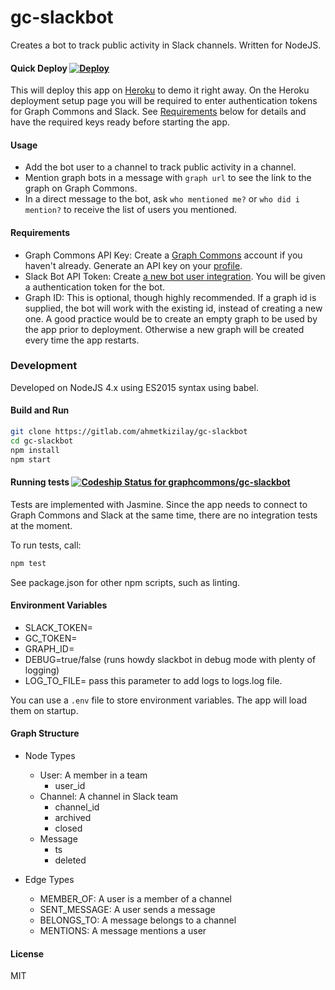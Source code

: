 # gc-slackbot

Creates a bot to track public activity in Slack channels. Written for NodeJS.

#### Quick Deploy [![Deploy](https://www.herokucdn.com/deploy/button.svg)](https://heroku.com/deploy?template=https://github.com/graphcommons/gc-slackbot)
This will deploy this app on [Heroku](https://heroku.com) to demo it right away. On the Heroku deployment setup page you will be required to enter authentication tokens for Graph Commons and Slack. See [Requirements](#Requirements) below for details and have the required keys ready before starting the app.

#### Usage
* Add the bot user to a channel to track public activity in a channel.
* Mention graph bots in a message with `graph url` to see the link to the graph on Graph Commons.
* In a direct message to the bot, ask `who mentioned me?` or `who did i mention?` to receive the
list of users you mentioned.

#### Requirements
* Graph Commons API Key: Create a [Graph Commons](https://graphcommons.com) account if you haven't already. Generate an API key on your [profile](https://graphcommons.com/me/edit).
* Slack Bot API Token: Create [a new bot user integration](https://my.slack.com/services/new/bot). You will be given a authentication token for the bot.
* Graph ID: This is optional, though highly recommended. If a graph id is supplied, the bot will work with the existing id, instead of creating a new one. A good practice would be to create an empty graph to be used by the app prior to deployment. Otherwise a new graph will be created every time the app restarts.


### Development
Developed on NodeJS 4.x using ES2015 syntax using babel.

#### Build and Run
```sh
git clone https://gitlab.com/ahmetkizilay/gc-slackbot
cd gc-slackbot
npm install
npm start
```

#### Running tests [ ![Codeship Status for graphcommons/gc-slackbot](https://codeship.com/projects/80427530-b6c3-0133-30ec-5ef9b905983d/status?branch=master)](https://codeship.com/projects/134462)
Tests are implemented with Jasmine. Since the app needs to connect to Graph Commons and Slack at the same
time, there are no integration tests at the moment.

To run tests, call:
```sh
npm test
```

See package.json for other npm scripts, such as linting.

#### Environment Variables
* SLACK_TOKEN=
* GC_TOKEN=
* GRAPH_ID=
* DEBUG=true/false (runs howdy slackbot in debug mode with plenty of logging)
* LOG_TO_FILE= pass this parameter to add logs to logs.log file. 

You can use a `.env` file to store environment variables. The app will load them
on startup.

#### Graph Structure
- Node Types
  * User: A member in a team
    - user_id
  * Channel: A channel in Slack team
    - channel_id
    - archived
    - closed
  * Message
    - ts
    - deleted

- Edge Types
  * MEMBER_OF: A user is a member of a channel
  * SENT_MESSAGE: A user sends a message
  * BELONGS_TO: A message belongs to a channel
  * MENTIONS: A message mentions a user

#### License
MIT
